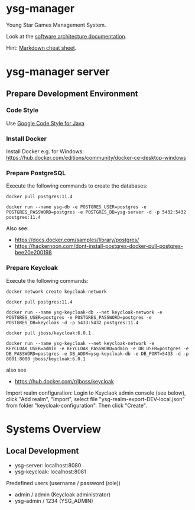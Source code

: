 # ysg-manager
Young Star Games Management System.

Look at the [software architecture documentation](./documentation/architecture.md).

Hint: [Markdown cheat sheet]().

# ysg-manager server

## Prepare Development Environment

### Code Style

Use [Google Code Style for Java](https://github.com/google/styleguide/blob/gh-pages/eclipse-java-google-style.xml)

### Install Docker
Install Docker e.g. for Windows: https://hub.docker.com/editions/community/docker-ce-desktop-windows

### Prepare PostgreSQL
Execute the following commands to create the databases:

`docker pull postgres:11.4`

`docker run --name ysg-db -e POSTGRES_USER=postgres -e POSTGRES_PASSWORD=postgres -e POSTGRES_DB=ysg-server -d -p 5432:5432 postgres:11.4`

Also see: 
* https://docs.docker.com/samples/library/postgres/
* https://hackernoon.com/dont-install-postgres-docker-pull-postgres-bee20e200198

### Prepare Keycloak
Execute the following commands:

`docker network create keycloak-network`

`docker pull postgres:11.4`

`docker run --name ysg-keycloak-db --net keycloak-network -e POSTGRES_USER=postgres -e POSTGRES_PASSWORD=postgres -e POSTGRES_DB=keycloak -d -p 5433:5432 postgres:11.4`

`docker pull jboss/keycloak:6.0.1`

`docker run --name ysg-keycloak --net keycloak-network -e KEYCLOAK_USER=admin -e KEYCLOAK_PASSWORD=admin -e DB_USER=postgres -e DB_PASSWORD=postgres -e DB_ADDR=ysg-keycloak-db -e DB_PORT=5433 -d -p 8081:8080 jboss/keycloak:6.0.1`

also see
* https://hub.docker.com/r/jboss/keycloak

Import realm configuration: Login to Keyclaok admin console (see below), click "Add realm", "Import", select file "ysg-realm-export-DEV-local.json" from folder "keycloak-configuration". Then click "Create".

# Systems Overview

## Local Development
* ysg-server: localhost:8080
* ysg-keycloak: localhost:8081

Predefined users (username / password (role))
* admin / admin (Keycloak administrator)
* ysg-admin / 1234 (YSG_ADMIN)